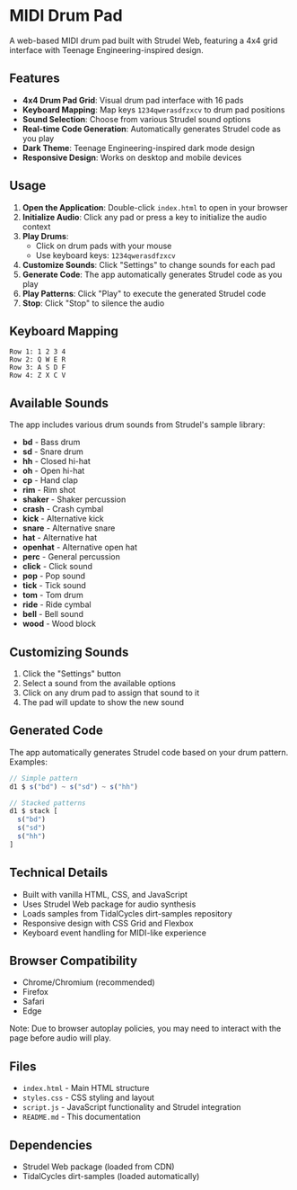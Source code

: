 # MIDI Drum Pad

A web-based MIDI drum pad built with Strudel Web, featuring a 4x4 grid interface with Teenage Engineering-inspired design.

## Features

- **4x4 Drum Pad Grid**: Visual drum pad interface with 16 pads
- **Keyboard Mapping**: Map keys `1234qwerasdfzxcv` to drum pad positions
- **Sound Selection**: Choose from various Strudel sound options
- **Real-time Code Generation**: Automatically generates Strudel code as you play
- **Dark Theme**: Teenage Engineering-inspired dark mode design
- **Responsive Design**: Works on desktop and mobile devices

## Usage

1. **Open the Application**: Double-click `index.html` to open in your browser
2. **Initialize Audio**: Click any pad or press a key to initialize the audio context
3. **Play Drums**:
   - Click on drum pads with your mouse
   - Use keyboard keys: `1234qwerasdfzxcv`
4. **Customize Sounds**: Click "Settings" to change sounds for each pad
5. **Generate Code**: The app automatically generates Strudel code as you play
6. **Play Patterns**: Click "Play" to execute the generated Strudel code
7. **Stop**: Click "Stop" to silence the audio

## Keyboard Mapping

```
Row 1: 1 2 3 4
Row 2: Q W E R
Row 3: A S D F
Row 4: Z X C V
```

## Available Sounds

The app includes various drum sounds from Strudel's sample library:

- **bd** - Bass drum
- **sd** - Snare drum
- **hh** - Closed hi-hat
- **oh** - Open hi-hat
- **cp** - Hand clap
- **rim** - Rim shot
- **shaker** - Shaker percussion
- **crash** - Crash cymbal
- **kick** - Alternative kick
- **snare** - Alternative snare
- **hat** - Alternative hat
- **openhat** - Alternative open hat
- **perc** - General percussion
- **click** - Click sound
- **pop** - Pop sound
- **tick** - Tick sound
- **tom** - Tom drum
- **ride** - Ride cymbal
- **bell** - Bell sound
- **wood** - Wood block

## Customizing Sounds

1. Click the "Settings" button
2. Select a sound from the available options
3. Click on any drum pad to assign that sound to it
4. The pad will update to show the new sound

## Generated Code

The app automatically generates Strudel code based on your drum pattern. Examples:

```javascript
// Simple pattern
d1 $ s("bd") ~ s("sd") ~ s("hh")

// Stacked patterns
d1 $ stack [
  s("bd")
  s("sd")
  s("hh")
]
```

## Technical Details

- Built with vanilla HTML, CSS, and JavaScript
- Uses Strudel Web package for audio synthesis
- Loads samples from TidalCycles dirt-samples repository
- Responsive design with CSS Grid and Flexbox
- Keyboard event handling for MIDI-like experience

## Browser Compatibility

- Chrome/Chromium (recommended)
- Firefox
- Safari
- Edge

Note: Due to browser autoplay policies, you may need to interact with the page before audio will play.

## Files

- `index.html` - Main HTML structure
- `styles.css` - CSS styling and layout
- `script.js` - JavaScript functionality and Strudel integration
- `README.md` - This documentation

## Dependencies

- Strudel Web package (loaded from CDN)
- TidalCycles dirt-samples (loaded automatically)
